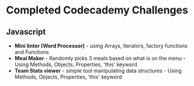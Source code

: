 # Completed Codecademy Challenges


**Javascript**
------------------------
 - **Mini linter (Word Processor)** - using Arrays, Iterators, factory functions and Functions
 - **Meal Maker** - Randomly picks 3 meals based on what is on the menu - Using Methods, Objects, Properties, 'this' keyword
 - **Team Stats viewer** - simple tool manipulating data structures - Using Methods, Objects, Properties, 'this' keyword
